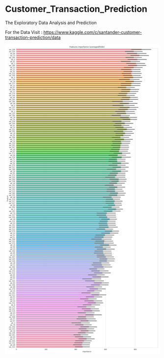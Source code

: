 # Customer_Transaction_Prediction
The Exploratory Data Analysis and Prediction

For the Data Visit : https://www.kaggle.com/c/santander-customer-transaction-prediction/data

![GitHub Logo](Results/FI.png)
